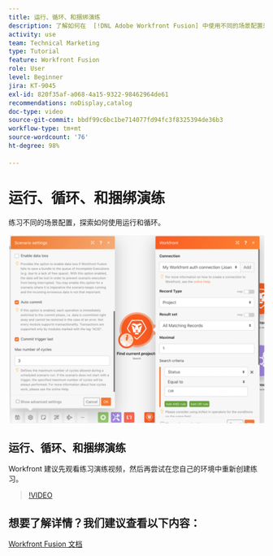 ```yaml
---
title: 运行、循环、和捆绑演练
description: 了解如何在  [!DNL Adobe Workfront Fusion] 中使用不同的场景配置来探索如何使用运行和循环功能。
activity: use
team: Technical Marketing
type: Tutorial
feature: Workfront Fusion
role: User
level: Beginner
jira: KT-9045
exl-id: 820f35af-a068-4a15-9322-98462964de61
recommendations: noDisplay,catalog
doc-type: video
source-git-commit: bbdf99c6bc1be714077fd94fc3f8325394de36b3
workflow-type: tm+mt
source-wordcount: '76'
ht-degree: 98%

---
```


# 运行、循环、和捆绑演练

练习不同的场景配置，探索如何使用运行和循环。

![运行和循环设置的图像](assets/execution-history-and-scheduling-6.png)

## 运行、循环、和捆绑演练

Workfront 建议先观看练习演练视频，然后再尝试在您自己的环境中重新创建练习。

>[!VIDEO](https://video.tv.adobe.com/v/335286/?quality=12&learn=on&enablevpops=1)



## 想要了解详情？我们建议查看以下内容：

[Workfront Fusion 文档](https://experienceleague.adobe.com/zh-hans/docs/workfront-fusion/using/get-started-with-fusion/understand-workfront-fusion/workfront-fusion-overview)
